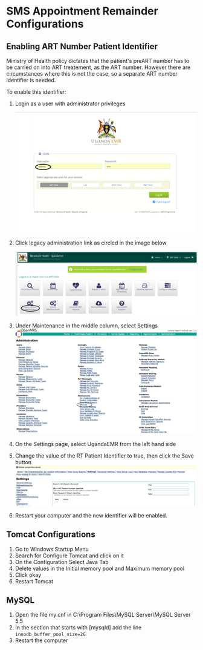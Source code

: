 # SMS Appointment Remainder Configurations

## Enabling ART Number Patient Identifier

Ministry of Health policy dictates that the patient's preART number has to be carried on into ART treatement, as the ART number. However there are circumstances where this is not the case, so a separate ART number identifier is needed.

To enable this identifier:

1. Login as a user with administrator privileges

   ![Login](../images/log_in_as_admin_link.png)

2. Click legacy administration link as circled in the image below

   ![Legacy System Adminstration Link](../images/legacy_system_administration_link.png)

3. Under Maintenance in the middle column, select Settings ![Settings Link](../images/settings.png)
4. On the Settings page, select UgandaEMR from the left hand side
5. Change the value of the RT Patient Identifier to true, then click the Save button ![ART Patient Identifier Global Property](../images/global_property_art_patient_identifier.png)
6. Restart your computer and the new identifier will be enabled.

## Tomcat Configurations

1. Go to Windows Startup Menu
2. Search for Configure Tomcat and click on it
3. On the Configuration Select Java Tab
4. Delete values in the Initial memory pool and Maximum memory pool
5. Click okay
6. Restart Tomcat

## MySQL

1. Open the file my.cnf in C:\Program Files\MySQL Server\MySQL Server 5.5
2. In the section that starts with \[mysqld\] add the line `innodb_buffer_pool_size=2G`
3. Restart the computer 

